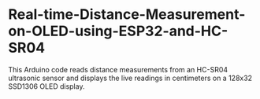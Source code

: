 # Real-time-Distance-Measurement-on-OLED-using-ESP32-and-HC-SR04
 This Arduino code reads distance measurements from an HC-SR04 ultrasonic sensor and displays the live readings in centimeters on a 128x32 SSD1306 OLED display.
